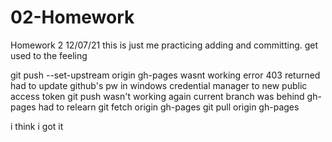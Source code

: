 # 02-Homework
Homework 2
12/07/21
this is just me practicing adding and committing.
get used to the feeling 

git push --set-upstream origin gh-pages wasnt working
    error 403 returned
        had to update github's pw in windows credential manager to new public access token
git push wasn't working again
    current branch was behind gh-pages
        had to relearn 
        git fetch origin gh-pages
        git pull origin gh-pages
    

i think i got it